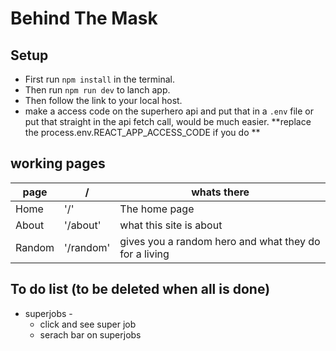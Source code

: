 # Behind The Mask

## Setup
- First run `npm install` in the terminal.
- Then run `npm run dev` to lanch app.
- Then follow the link to your local host.
- make a access code on the superhero api and put that in a `.env` file or put that straight in the api fetch call, would be much easier. **replace the process.env.REACT_APP_ACCESS_CODE if you do **

## working pages 

| page  | / | whats there |
|-------|---|-------------|
| Home  |'/'| The home page|
| About |'/about'| what this site is about|
| Random |'/random'| gives you a random hero and what they do for a living|

## To do list (to be deleted when all is done)
- superjobs -
    - click and see super job
    - serach bar on superjobs
